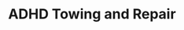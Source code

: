 ---
title: "ADHD Towing and Repair"
url: /crossville/adhd-towing-and-repair/
shop: Autowerkstatt
---